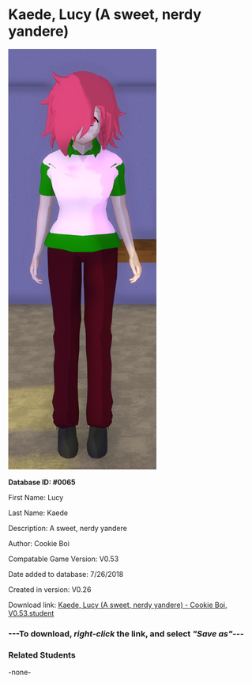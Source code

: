 # Kaede, Lucy (A sweet, nerdy yandere)

<img src="../../Files/Images/Kaede, Lucy (A sweet, nerdy yandere).png" title="Kaede, Lucy (A sweet, nerdy yandere) - Cookie Boi, V0.53">

**Database ID: #0065**

First Name: Lucy

Last Name: Kaede

Description: A sweet, nerdy yandere

Author: Cookie Boi

Compatable Game Version: V0.53

Date added to database: 7/26/2018

Created in version: V0.26

Download link: <a href="https://raw.githubusercontent.com/Arbiter1223/Daigaku-Gurashi-Custom-Students/master/Files/Student%20Files/Kaede%2C%20Lucy%20(A%20sweet%2C%20nerdy%20yandere)%20-%20Cookie%20Boi%2C%20V0.53.student">Kaede, Lucy (A sweet, nerdy yandere) - Cookie Boi, V0.53.student</a>

### ---**To download, _right-click_ the link, and select _"Save as"_**---

### Related Students

-none-
